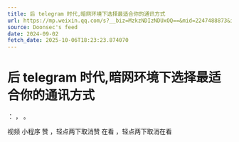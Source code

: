 ```yaml
---
title: 后 telegram 时代,暗网环境下选择最适合你的通讯方式
url: https://mp.weixin.qq.com/s?__biz=MzkzNDIzNDUxOQ==&mid=2247488873&idx=1&sn=5e2636c264d388da9a9340956bfeb6bf
source: Doonsec's feed
date: 2024-09-02
fetch_date: 2025-10-06T18:23:23.874070
---
```


# 后 telegram 时代,暗网环境下选择最适合你的通讯方式

：
，
。

视频
小程序
赞
，轻点两下取消赞
在看
，轻点两下取消在看